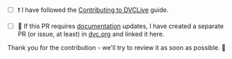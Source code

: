 - [ ] ❗ I have followed the [Contributing to DVCLive](https://github.com/iterative/dvclive/blob/main/CONTRIBUTING.rst) guide.

- [ ] 📖 If this PR requires [documentation](https://dvc.org/doc) updates, I have created a separate PR (or issue, at least) in [dvc.org](https://github.com/iterative/dvc.org) and linked it here.

Thank you for the contribution - we'll try to review it as soon as possible. 🙏
